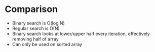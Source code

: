 # Comparison
- Binary search is O(log N)
- Regular search is O(N)
- Binary search looks at lower/upper half every iteration, effectively removing half of array
- Can only be used on sorted array